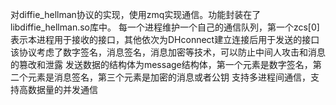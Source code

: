 对diffie_hellman协议的实现，使用zmq实现通信。功能封装在了libdiffie_hellman.so库中。
每一个进程维护一个自己的通信队列，第一个zcs[0]表示本进程用于接收的接口，其他依次为DHconnect建立连接后用于发送的接口
该协议考虑了数字签名，消息签名，消息加密等技术，可以防止中间人攻击和消息的篡改和泄露
发送数据的结构体为message结构体，第一个元素是数字签名，第二个元素是消息签名，第三个元素是加密的消息或者公钥
支持多进程间通信，支持高数据量的并发通信